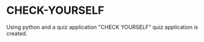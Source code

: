# CHECK-YOURSELF
Using  python and a quiz application "CHECK YOURSELF"  quiz application is created.
